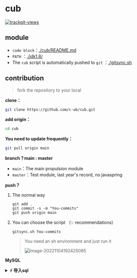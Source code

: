 # cub

<a href="https://trackgit.com">
<img src="https://us-central1-trackgit-analytics.cloudfunctions.net/token/ping/la3d7e2jmpn7lsfgfcla" alt="trackgit-views" />
</a>


## module

+ `code block`：[./cub/README.md](./cub/README.md)
+ `PATH` ：[./jdk1.8/](./jdk1.8/)
+ The `cub` script is automatically pushed to `git` ：[./gitsync.sh](./gitsync.sh)



##  contribution

> fork the repository to your local

**clone：**

```bash
git clone https://github.com/c-ub/cub.git 
```



**add origin：**

```bash
cd cub
```



**You need to update frequently：**

```bash
git pull origin main 
```



**branch？main :  master**

+ `main`：The main propulsion module
+ `master`：Test module, last year's record, no javaspring



**push？**

1. The normal way

   ```
   git add .
   git commit -s -m "You-commits"
   git push origin main
   ```

   

2. You can choose the script （💡 recommendations）

   ```bash
   gitsync.sh You-commits
   ```

   > You need an sh environment and just run it
   >
   > ![image-20221104192425085](http://sm.nsddd.top/smimage-20221104192425085.png)



**MySQL**

<details><summary><b>⚡ 导入sql</b></summary>

<b>数据库名称：create 数据库编码 utf8mb4</b>

<pre><code>
SET NAMES utf8mb4;
SET FOREIGN_KEY_CHECKS = 0;

-- ----------------------------
-- Table structure for ps
-- ----------------------------
DROP TABLE IF EXISTS `ps`;
CREATE TABLE `ps`  (
  `paddress` varchar(255) CHARACTER SET utf8mb4 COLLATE utf8mb4_general_ci NOT NULL COMMENT '学校校长的账户地址',
  `saddress` varchar(255) CHARACTER SET utf8mb4 COLLATE utf8mb4_general_ci NOT NULL COMMENT '学校的智能合约地址',
  PRIMARY KEY (`paddress`, `saddress`) USING BTREE
) ENGINE = InnoDB CHARACTER SET = utf8mb4 COLLATE = utf8mb4_general_ci ROW_FORMAT = Dynamic;

-- ----------------------------
-- Records of ps

-- ----------------------------
INSERT INTO `ps` VALUES ('0x7Fa0CD079dFe44F3659b1A0fB4ad3c22aae8280F', '0x63F988E17982C155a1Ff96c6490Ac00dA411CCb2');

-- ----------------------------
-- Table structure for sc
-- ----------------------------
DROP TABLE IF EXISTS `sc`;
CREATE TABLE `sc`  (
  `saddress` varchar(255) CHARACTER SET utf8mb4 COLLATE utf8mb4_general_ci NOT NULL COMMENT '学生账号的地址',
  `caddress` varchar(255) CHARACTER SET utf8mb4 COLLATE utf8mb4_general_ci NOT NULL COMMENT '学生对应合约账号的地址',
  PRIMARY KEY (`saddress`) USING BTREE
) ENGINE = InnoDB CHARACTER SET = utf8mb4 COLLATE = utf8mb4_general_ci ROW_FORMAT = Dynamic;

-- ----------------------------
-- Records of sc
-- ----------------------------
INSERT INTO `sc` VALUES ('0xc2a7324d5340aF9dB8de298Cf3f96295B24ca988', '0x958CE095AC459485Ed26a38fd904F011979643D0');

-- ----------------------------
-- Table structure for student
-- ----------------------------
DROP TABLE IF EXISTS `student`;
CREATE TABLE `student`  (
  `snumber` varchar(32) CHARACTER SET utf8mb4 COLLATE utf8mb4_general_ci NOT NULL COMMENT '学号',
  `sname` varchar(255) CHARACTER SET utf8mb4 COLLATE utf8mb4_general_ci NULL DEFAULT NULL COMMENT '姓名',
  `sex` varchar(10) CHARACTER SET utf8mb4 COLLATE utf8mb4_general_ci NULL DEFAULT NULL COMMENT '性别',
  `mail` varchar(100) CHARACTER SET utf8mb4 COLLATE utf8mb4_general_ci NULL DEFAULT NULL COMMENT '邮箱',
  PRIMARY KEY (`snumber`) USING BTREE
) ENGINE = InnoDB CHARACTER SET = utf8mb4 COLLATE = utf8mb4_general_ci ROW_FORMAT = Dynamic;

-- ----------------------------
-- Table structure for tc
-- ----------------------------
DROP TABLE IF EXISTS `tc`;
CREATE TABLE `tc`  (
  `taddress` varchar(128) CHARACTER SET utf8mb4 COLLATE utf8mb4_general_ci NOT NULL COMMENT '教师的区块链节点地址',
  `caddress` varchar(128) CHARACTER SET utf8mb4 COLLATE utf8mb4_general_ci NOT NULL COMMENT '教师对应的智能合约的区块链地址',
  PRIMARY KEY (`taddress`, `caddress`) USING BTREE
) ENGINE = InnoDB CHARACTER SET = utf8mb4 COLLATE = utf8mb4_general_ci ROW_FORMAT = Dynamic;

-- ----------------------------
-- Table structure for user
-- ----------------------------
DROP TABLE IF EXISTS `user`;
CREATE TABLE `user`  (
  `account` varchar(32) CHARACTER SET utf8mb4 COLLATE utf8mb4_general_ci NOT NULL COMMENT '学号或者工号',
  `password` varchar(32) CHARACTER SET utf8mb4 COLLATE utf8mb4_general_ci NULL DEFAULT NULL COMMENT '密码',
  `identify` int(11) NULL DEFAULT NULL COMMENT '身份信息（0代表学生，1代表老师，2代表管理员）',
  `uName` varchar(255) CHARACTER SET utf8mb4 COLLATE utf8mb4_general_ci NULL DEFAULT NULL,
  `mail` varchar(50) CHARACTER SET utf8mb4 COLLATE utf8mb4_general_ci NULL DEFAULT NULL,
  PRIMARY KEY (`account`) USING BTREE
) ENGINE = InnoDB CHARACTER SET = utf8mb4 COLLATE = utf8mb4_general_ci ROW_FORMAT = Dynamic;

-- ----------------------------
-- Records of user
-- ----------------------------
INSERT INTO `user` VALUES ('2016014302', '19970329', 0, '谦谦君', '2016014302@mail.buct.edu.cn');

SET FOREIGN_KEY_CHECKS = 1;

</pre></code>

</details>

<br>
